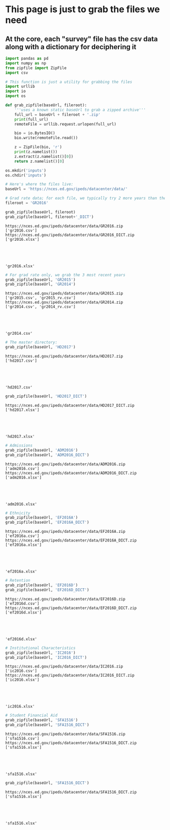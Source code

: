 
# This page is just to grab the files we need

## At the core, each "survey" file has the csv data along with a dictionary for deciphering it


```python
import pandas as pd
import numpy as np
from zipfile import ZipFile
import csv
```


```python
# This function is just a utility for grabbing the files
import urllib
import io
import os

def grab_zipfile(baseUrl, fileroot):
    '''uses a known static baseUrl to grab a zipped archive'''
    full_url = baseUrl + fileroot + '.zip'
    print(full_url)
    remoteFile = urllib.request.urlopen(full_url)

    bio = io.BytesIO()
    bio.write(remoteFile.read())

    z = ZipFile(bio, 'r')
    print(z.namelist())
    z.extract(z.namelist()[0])
    return z.namelist()[0]
```


```python
os.mkdir('inputs')
os.chdir('inputs')
```


```python
# Here's where the files live:
baseUrl = 'https://nces.ed.gov/ipeds/datacenter/data/'

# Grad rate data; for each file, we typically try 2 more years than the prior year and if that file doesn't exist, try one more
fileroot = 'GR2016'

grab_zipfile(baseUrl, fileroot)
grab_zipfile(baseUrl, fileroot+'_DICT')

```

    https://nces.ed.gov/ipeds/datacenter/data/GR2016.zip
    ['gr2016.csv']
    https://nces.ed.gov/ipeds/datacenter/data/GR2016_DICT.zip
    ['gr2016.xlsx']
    




    'gr2016.xlsx'




```python
# For grad rate only, we grab the 3 most recent years
grab_zipfile(baseUrl, 'GR2015')
grab_zipfile(baseUrl, 'GR2014')
```

    https://nces.ed.gov/ipeds/datacenter/data/GR2015.zip
    ['gr2015.csv', 'gr2015_rv.csv']
    https://nces.ed.gov/ipeds/datacenter/data/GR2014.zip
    ['gr2014.csv', 'gr2014_rv.csv']
    




    'gr2014.csv'




```python
# The master directory:
grab_zipfile(baseUrl, 'HD2017')
```

    https://nces.ed.gov/ipeds/datacenter/data/HD2017.zip
    ['hd2017.csv']
    




    'hd2017.csv'




```python
grab_zipfile(baseUrl, 'HD2017_DICT')
```

    https://nces.ed.gov/ipeds/datacenter/data/HD2017_DICT.zip
    ['hd2017.xlsx']
    




    'hd2017.xlsx'




```python
# Admissions
grab_zipfile(baseUrl, 'ADM2016')
grab_zipfile(baseUrl, 'ADM2016_DICT')
```

    https://nces.ed.gov/ipeds/datacenter/data/ADM2016.zip
    ['adm2016.csv']
    https://nces.ed.gov/ipeds/datacenter/data/ADM2016_DICT.zip
    ['adm2016.xlsx']
    




    'adm2016.xlsx'




```python
# Ethnicity
grab_zipfile(baseUrl, 'EF2016A')
grab_zipfile(baseUrl, 'EF2016A_DICT')
```

    https://nces.ed.gov/ipeds/datacenter/data/EF2016A.zip
    ['ef2016a.csv']
    https://nces.ed.gov/ipeds/datacenter/data/EF2016A_DICT.zip
    ['ef2016a.xlsx']
    




    'ef2016a.xlsx'




```python
# Retention
grab_zipfile(baseUrl, 'EF2016D')
grab_zipfile(baseUrl, 'EF2016D_DICT')
```

    https://nces.ed.gov/ipeds/datacenter/data/EF2016D.zip
    ['ef2016d.csv']
    https://nces.ed.gov/ipeds/datacenter/data/EF2016D_DICT.zip
    ['ef2016d.xlsx']
    




    'ef2016d.xlsx'




```python
# Institutional Characteristics
grab_zipfile(baseUrl, 'IC2016')
grab_zipfile(baseUrl, 'IC2016_DICT')
```

    https://nces.ed.gov/ipeds/datacenter/data/IC2016.zip
    ['ic2016.csv']
    https://nces.ed.gov/ipeds/datacenter/data/IC2016_DICT.zip
    ['ic2016.xlsx']
    




    'ic2016.xlsx'




```python
# Student Financial Aid
grab_zipfile(baseUrl, 'SFA1516')
grab_zipfile(baseUrl, 'SFA1516_DICT')
```

    https://nces.ed.gov/ipeds/datacenter/data/SFA1516.zip
    ['sfa1516.csv']
    https://nces.ed.gov/ipeds/datacenter/data/SFA1516_DICT.zip
    ['sfa1516.xlsx']
    




    'sfa1516.xlsx'




```python
grab_zipfile(baseUrl, 'SFA1516_DICT')
```

    https://nces.ed.gov/ipeds/datacenter/data/SFA1516_DICT.zip
    ['sfa1516.xlsx']
    




    'sfa1516.xlsx'



